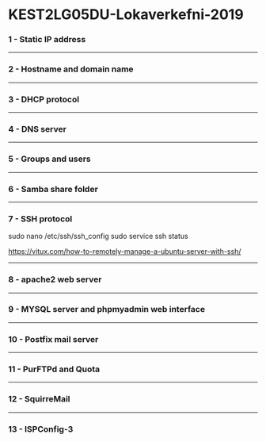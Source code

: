 # KEST2LG05DU-Lokaverkefni-2019

### 1 - Static IP address


---
### 2 - Hostname and domain name


---
### 3 - DHCP protocol


---
### 4 - DNS server


---
### 5 - Groups and users

---
### 6 - Samba share folder


---
### 7 - SSH protocol

sudo nano /etc/ssh/ssh_config
sudo service ssh status

https://vitux.com/how-to-remotely-manage-a-ubuntu-server-with-ssh/

---
### 8 - apache2 web server


---
### 9 - MYSQL server and phpmyadmin web interface


---
### 10 - Postfix mail server


---
### 11 - PurFTPd and Quota


---
### 12 - SquirreMail


---
### 13 - ISPConfig-3
